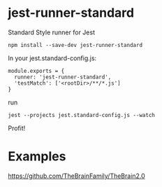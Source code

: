 # jest-runner-standard
Standard Style runner for Jest

```
npm install --save-dev jest-runner-standard

```

In your jest.standard-config.js:

```
module.exports = {
  runner: 'jest-runner-standard',
  'testMatch': ['<rootDir>/**/*.js']
}
```

run 

```
jest --projects jest.standard-config.js --watch
```

Profit!

# Examples

https://github.com/TheBrainFamily/TheBrain2.0
